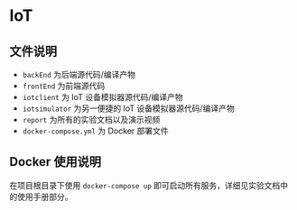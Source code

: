 # IoT

## 文件说明

- `backEnd` 为后端源代码/编译产物
- `frontEnd` 为前端源代码
- `iotclient` 为 IoT 设备模拟器源代码/编译产物
- `iotsimulator` 为另一便捷的 IoT 设备模拟器源代码/编译产物
- `report` 为所有的实验文档以及演示视频
- `docker-compose.yml` 为 Docker 部署文件

## Docker 使用说明

在项目根目录下使用 `docker-compose up` 即可启动所有服务，详细见实验文档中的使用手册部分。